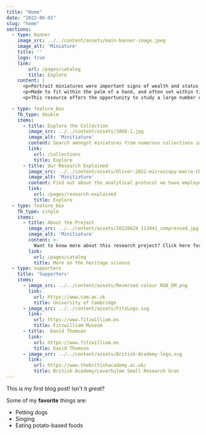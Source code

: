 ```yaml
---
title: "Home"
date: "2022-06-01"
slug: "home"
sections:
  - type: banner
    image_src: ../../content/assets/main-banner-image.jpeg
    image_alt: 'Miniature'
    title: ''
    logo: true
    link:
        url: /pages/catalog
        title: Explore
    content: |
      <p>Portrait miniatures were important signs of wealth and status in Elizabethan and Stuart England and often carried highly personal and symbolic meaning to their owners. They were an important part of English artistic tradition and much more popular than elsewhere in early modern Europe.</p>
      <p>Made to fit within the palm of a hand, and often set within tiny lockets adorned with precious stones and enamel-detailing, English portrait miniatures need protection from the damaging effects of handling, light and moisture. Today, surviving examples are therefore typically viewed through the cover glasses of their lockets while set securely within dimly lit display cases in museums. The extraordinary detail and exquisite artistry of miniatures is hard to appreciate under these circumstances.</p>
      <p>This resource offers the opportunity to study a large number of these intricate portraits of men and women of a previous age in greater detail than has ever before been possible. Unlock for yourself centuries-old secrets surrounding the artists, the sitters, the materials used and more.</p>

  - type: feature_box
    fb_type: double
    items:
      - title: Explore the Collection
        image_src: ../../content/assets/3868-1.jpg
        image_alt: 'Minitiature'
        content: Search amongst miniatures from numerous collections investigated during the project. Access technical images and analytical results, compare multiple objects and images and view high-magnification details of miniatures.
        link:
          url: /collections
          title: Explore
      - title: Our Research Explained
        image_src: ../../content/assets/Oliver-2022-microscopy-macro-Christine-compressed.jpg
        image_alt: 'Minitiature'
        content: Find out about the analytical protocol we have employed to investigate miniatures, in the lab and on the road.       
        link:
          url: /pages/research-explained
          title: Explore
  - type: feature_box
    fb_type: single
    items:
      - title: About the Project
        image_src: ../../content/assets/20220629_113441_compressed.jpg
        image_alt: 'Minitiature'
        content: >-
          Want to know more about this research project? Click here for further information on the researchers, the work undertaken to date, collaborating institutions and plans for future expansion of this resource.
        link:
          url: /pages/catalog
          title: More on the heritage science     
  - type: supporters
    title: 'Supporters'
    items:
      - image_src: ../../content/assets/Reversed colour RGB_DM.png
        link:
          url: https://www.cam.ac.uk
          title: University of Cambridge
      - image_src: ../../content/assets/FitzLogo.svg
        link:
          url: https://www.fitzwilliam.ms
          title: Fitzwilliam Museum          
      - title:  David Thomson
        link:
          url: https://www.fitzwilliam.ms
          title: David Thomson     
      - image_src: ../../content/assets/British-Academy-logo.svg
        link:
          url: https://www.thebritishacademy.ac.uk/
          title: British Academy/Leverhulme Small Research Gran               
---
```


This is my first blog post! Isn't it *great*?

Some of my **favorite** things are:

* Petting dogs
* Singing
* Eating potato-based foods
